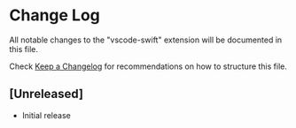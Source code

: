 # Change Log

All notable changes to the "vscode-swift" extension will be documented in this file.

Check [Keep a Changelog](http://keepachangelog.com/) for recommendations on how to structure this file.

## [Unreleased]

-   Initial release
